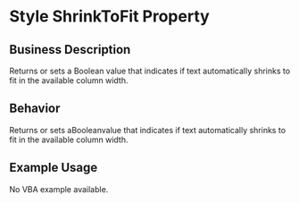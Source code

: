 # Style ShrinkToFit Property

## Business Description
Returns or sets a Boolean value that indicates if text automatically shrinks to fit in the available column width.

## Behavior
Returns or sets aBooleanvalue that indicates if text automatically shrinks to fit in the available column width.

## Example Usage
No VBA example available.